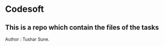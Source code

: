 <h1>Codesoft</h1>
<h2>This is a repo which contain the files of the tasks</h2>
Author : Tushar Sune.
